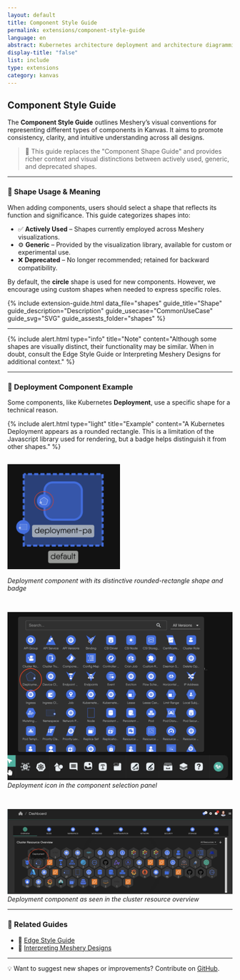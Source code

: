 ```yaml
---
layout: default
title: Component Style Guide
permalink: extensions/component-style-guide
language: en
abstract: Kubernetes architecture deployment and architecture diagramming tool for cloud native applications - Kanvas.
display-title: "false"
list: include
type: extensions
category: kanvas
---
```


## Component Style Guide

The **Component Style Guide** outlines Meshery’s visual conventions for representing different types of components in Kanvas. It aims to promote consistency, clarity, and intuitive understanding across all designs.

> 🎯 This guide replaces the "Component Shape Guide" and provides richer context and visual distinctions between actively used, generic, and deprecated shapes.

---

### 🔷 Shape Usage & Meaning

When adding components, users should select a shape that reflects its function and significance. This guide categorizes shapes into:

- ✅ **Actively Used** – Shapes currently employed across Meshery visualizations.
- ⚙️ **Generic** – Provided by the visualization library, available for custom or experimental use.
- ❌ **Deprecated** – No longer recommended; retained for backward compatibility.

By default, the **circle** shape is used for new components. However, we encourage using custom shapes when needed to express specific roles.

{% include extension-guide.html 
 data_file="shapes"
 guide_title="Shape"
 guide_description="Description"
 guide_usecase="CommonUseCase"
 guide_svg="SVG"
 guide_assests_folder="shapes"
%}

---

{% include alert.html type="info" title="Note" content="Although some shapes are visually distinct, their functionality may be similar. When in doubt, consult the Edge Style Guide or Interpreting Meshery Designs for additional context." %}

---

### 🧭 Deployment Component Example

Some components, like Kubernetes **Deployment**, use a specific shape for a technical reason.

{% include alert.html type="light" title="Example" content="A Kubernetes Deployment appears as a rounded rectangle. This is a limitation of the Javascript library used for rendering, but a badge helps distinguish it from other shapes." %}

<br/>

<a href="../../../assets/img/deployment-shape.png">
    <img src="../../../assets/img/deployment-shape.png" style="width:50%; height:auto;" alt="Deployment Component Shape">
</a>
<p><em>Deployment component with its distinctive rounded-rectangle shape and badge</em></p>

<br/>

[![Deployment in Icon Set](../../../assets/img/deployment-icon.png)](../../../assets/img/deployment-icon.png)
<em>Deployment icon in the component selection panel</em>

<br/>

[![Deployment in Dashboard](../../../assets/img/deployment-dashboard.png)](../../../assets/img/deployment-dashboard.png)
<em>Deployment component as seen in the cluster resource overview</em>

---

### 🔗 Related Guides

- 📘 [Edge Style Guide](../edges-guide)
- 🧩 [Interpreting Meshery Designs](../interpreting-meshery-designs)

---

💡 Want to suggest new shapes or improvements? Contribute on [GitHub](https://github.com/meshery/meshery).

